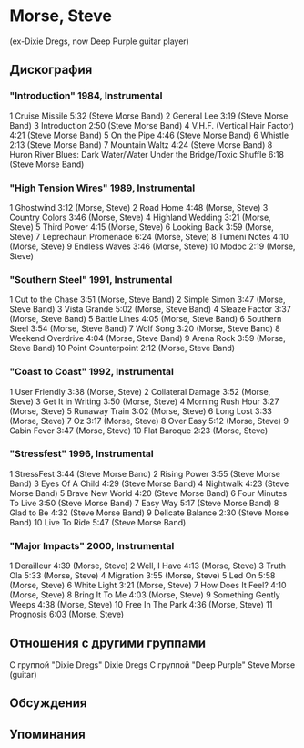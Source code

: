 # Morse, Steve

(ex-Dixie Dregs, now Deep Purple guitar player)

## Дискография

### "Introduction" 1984, Instrumental

1 Cruise Missile 5:32 (Steve Morse Band) 
2 General Lee 3:19 (Steve Morse Band) 
3 Introduction 2:50 (Steve Morse Band) 
4 V.H.F. (Vertical Hair Factor) 4:21 (Steve Morse Band) 
5 On the Pipe 4:46 (Steve Morse Band) 
6 Whistle 2:13 (Steve Morse Band) 
7 Mountain Waltz 4:24 (Steve Morse Band) 
8 Huron River Blues: Dark Water/Water Under the Bridge/Toxic Shuffle 6:18 (Steve Morse Band) 
 



### "High Tension Wires" 1989, Instrumental

1 Ghostwind 3:12 (Morse, Steve) 
2 Road Home 4:48 (Morse, Steve) 
3 Country Colors 3:46 (Morse, Steve) 
4 Highland Wedding 3:21 (Morse, Steve) 
5 Third Power 4:15 (Morse, Steve) 
6 Looking Back 3:59 (Morse, Steve) 
7 Leprechaun Promenade 6:24 (Morse, Steve) 
8 Tumeni Notes 4:10 (Morse, Steve) 
9 Endless Waves 3:46 (Morse, Steve) 
10 Modoc 2:19 (Morse, Steve) 


### "Southern Steel" 1991, Instrumental

1 Cut to the Chase 3:51 (Morse, Steve Band) 
2 Simple Simon 3:47 (Morse, Steve Band) 
3 Vista Grande 5:02 (Morse, Steve Band) 
4 Sleaze Factor 3:37 (Morse, Steve Band) 
5 Battle Lines 4:05 (Morse, Steve Band) 
6 Southern Steel 3:54 (Morse, Steve Band) 
7 Wolf Song 3:20 (Morse, Steve Band) 
8 Weekend Overdrive 4:04 (Morse, Steve Band) 
9 Arena Rock 3:59 (Morse, Steve Band) 
10 Point Counterpoint 2:12 (Morse, Steve Band) 


### "Coast to Coast" 1992, Instrumental

1 User Friendly 3:38 (Morse, Steve) 
2 Collateral Damage 3:52 (Morse, Steve) 
3 Get It in Writing 3:50 (Morse, Steve) 
4 Morning Rush Hour 3:27 (Morse, Steve) 
5 Runaway Train 3:02 (Morse, Steve) 
6 Long Lost 3:33 (Morse, Steve) 
7 Oz 3:17 (Morse, Steve) 
8 Over Easy 5:12 (Morse, Steve) 
9 Cabin Fever 3:47 (Morse, Steve) 
10 Flat Baroque 2:23 (Morse, Steve) 


### "Stressfest" 1996, Instrumental

1 StressFest 3:44 (Steve Morse Band) 
2 Rising Power 3:55 (Steve Morse Band) 
3 Eyes Of A Child 4:29 (Steve Morse Band) 
4 Nightwalk 4:23 (Steve Morse Band) 
5 Brave New World 4:20 (Steve Morse Band) 
6 Four Minutes To Live 3:50 (Steve Morse Band) 
7 Easy Way 5:17 (Steve Morse Band) 
8 Glad to Be 4:32 (Steve Morse Band) 
9 Delicate Balance 2:30 (Steve Morse Band) 
10 Live To Ride 5:47 (Steve Morse Band) 


### "Major Impacts" 2000, Instrumental

1 Derailleur 4:39 (Morse, Steve) 
2 Well, I Have 4:13 (Morse, Steve) 
3 Truth Ola 5:33 (Morse, Steve) 
4 Migration 3:55 (Morse, Steve) 
5 Led On 5:58 (Morse, Steve) 
6 White Light 3:21 (Morse, Steve) 
7 How Does It Feel? 4:10 (Morse, Steve) 
8 Bring It To Me 4:03 (Morse, Steve) 
9 Something Gently Weeps 4:38 (Morse, Steve) 
10 Free In The Park 4:36 (Morse, Steve) 
11 Prognosis 6:03 (Morse, Steve) 



## Отношения с другими группами

C группой "Dixie Dregs" Dixie Dregs
C группой "Deep Purple" Steve Morse (guitar)

## Обсуждения


## Упоминания


